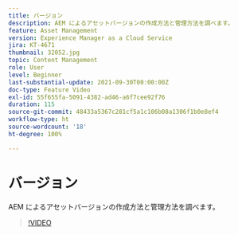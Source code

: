 ```yaml
---
title: バージョン
description: AEM によるアセットバージョンの作成方法と管理方法を調べます。
feature: Asset Management
version: Experience Manager as a Cloud Service
jira: KT-4671
thumbnail: 32052.jpg
topic: Content Management
role: User
level: Beginner
last-substantial-update: 2021-09-30T00:00:00Z
doc-type: Feature Video
exl-id: 55f655fa-5091-4382-ad46-a6f7cee92f76
duration: 115
source-git-commit: 48433a5367c281cf5a1c106b08a1306f1b0e8ef4
workflow-type: ht
source-wordcount: '18'
ht-degree: 100%

---
```


# バージョン

AEM によるアセットバージョンの作成方法と管理方法を調べます。

>[!VIDEO](https://video.tv.adobe.com/v/32052?quality=12&learn=on)
